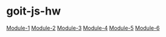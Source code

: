 # goit-js-hw

<a href="./module-1/index.html">Module-1</a>
<a href="./module-2/index.html">Module-2</a>
<a href="./module-3/index.html">Module-3</a>
<a href="./module-4/index.html">Module-4</a>
<a href="./module-5/index.html">Module-5</a>
<a href="./module-6/index.html">Module-6</a>
